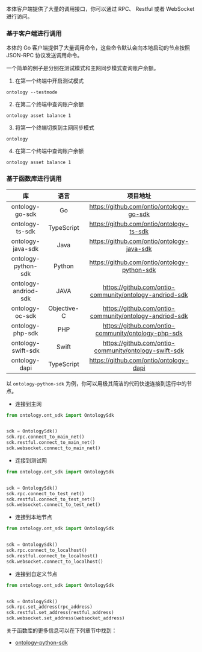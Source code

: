 
本体客户端提供了大量的调用接口，你可以通过 RPC、 Restful 或者 WebSocket 进行访问。

### 基于客户端进行调用

本体的 Go 客户端提供了大量调用命令，这些命令默认会向本地启动的节点按照 JSON-RPC 协议发送调用命令。

一个简单的例子是分别在测试模式和主网同步模式查询账户余额。

1. 在第一个终端中开启测试模式

```shell
ontology --testmode
```

2. 在第二个终端中查询账户余额

```shell
ontology asset balance 1
```

3. 将第一个终端切换到主网同步模式

```shell
ontology
```

4. 在第二个终端中查询账户余额

```shell
ontology asset balance 1
```

### 基于函数库进行调用

|          库          |    语言     |                        项目地址                         |
| :------------------: | :---------: | :-----------------------------------------------------: |
|   ontology-go-sdk    |     Go      |        https://github.com/ontio/ontology-go-sdk         |
|   ontology-ts-sdk    | TypeScript  |        https://github.com/ontio/ontology-ts-sdk         |
|  ontology-java-sdk   |    Java     |       https://github.com/ontio/ontology-java-sdk        |
| ontology-python-sdk  |   Python    |      https://github.com/ontio/ontology-python-sdk       |
| ontology-andriod-sdk |    JAVA     | https://github.com/ontio-community/ontology-andriod-sdk |
|   ontology-oc-sdk    | Objective-C | https://github.com/ontio-community/ontology-andriod-sdk |
|   ontology-php-sdk   |     PHP     |   https://github.com/ontio-community/ontology-php-sdk   |
|  ontology-swift-sdk  |    Swift    |  https://github.com/ontio-community/ontology-swift-sdk  |
|    ontology-dapi     | TypeScript  |         https://github.com/ontio/ontology-dapi          |

以 `ontology-python-sdk` 为例，你可以用极其简洁的代码快速连接到运行中的节点。

- 连接到主网

```Python
from ontology.ont_sdk import OntologySdk


sdk = OntologySdk()
sdk.rpc.connect_to_main_net()
sdk.restful.connect_to_main_net()
sdk.websocket.connect_to_main_net()
```

- 连接到测试网

```Python
from ontology.ont_sdk import OntologySdk


sdk = OntologySdk()
sdk.rpc.connect_to_test_net()
sdk.restful.connect_to_test_net()
sdk.websocket.connect_to_test_net()
```

- 连接到本地节点

```Python
from ontology.ont_sdk import OntologySdk


sdk = OntologySdk()
sdk.rpc.connect_to_localhost()
sdk.restful.connect_to_localhost()
sdk.websocket.connect_to_localhost()
```

- 连接到自定义节点

```Python
from ontology.ont_sdk import OntologySdk


sdk = OntologySdk()
sdk.rpc.set_address(rpc_address)
sdk.restful.set_address(restful_address)
sdk.websocket.set_address(websocket_address)
```

关于函数库的更多信息可以在下列章节中找到：

- [ontology-python-sdk](docs-cn/SDKs/python-sdk.md)